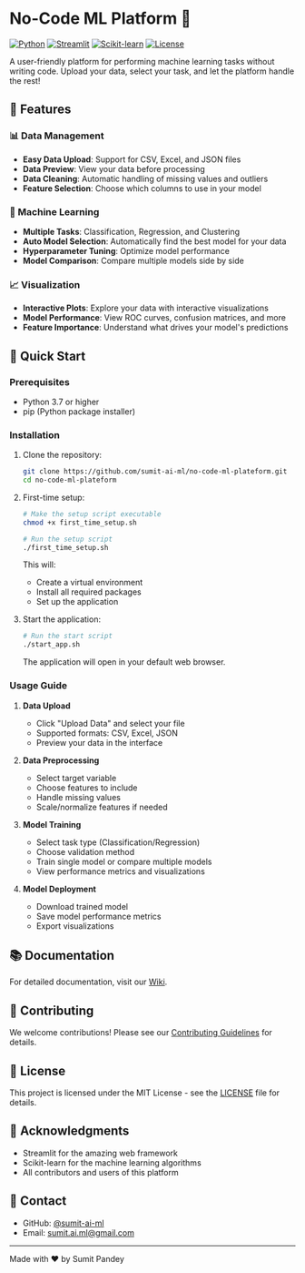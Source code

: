 # No-Code ML Platform 🚀

[![Python](https://img.shields.io/badge/Python-3.11%blue)](https://www.python.org/downloads/)
[![Streamlit](https://img.shields.io/badge/Streamlit-1.23.1-FF4B4B)](https://streamlit.io/)
[![Scikit-learn](https://img.shields.io/badge/Scikit--learn-1.0.2-orange)](https://scikit-learn.org/)
[![License](https://img.shields.io/badge/License-MIT-green)](LICENSE)

A user-friendly platform for performing machine learning tasks without writing code. Upload your data, select your task, and let the platform handle the rest!

## 🌟 Features

### 📊 Data Management
- **Easy Data Upload**: Support for CSV, Excel, and JSON files
- **Data Preview**: View your data before processing
- **Data Cleaning**: Automatic handling of missing values and outliers
- **Feature Selection**: Choose which columns to use in your model

### 🤖 Machine Learning
- **Multiple Tasks**: Classification, Regression, and Clustering
- **Auto Model Selection**: Automatically find the best model for your data
- **Hyperparameter Tuning**: Optimize model performance
- **Model Comparison**: Compare multiple models side by side

### 📈 Visualization
- **Interactive Plots**: Explore your data with interactive visualizations
- **Model Performance**: View ROC curves, confusion matrices, and more
- **Feature Importance**: Understand what drives your model's predictions

## 🚀 Quick Start

### Prerequisites
- Python 3.7 or higher
- pip (Python package installer)

### Installation

1. Clone the repository:
   ```bash
   git clone https://github.com/sumit-ai-ml/no-code-ml-plateform.git
   cd no-code-ml-plateform
   ```

2. First-time setup:
   ```bash
   # Make the setup script executable
   chmod +x first_time_setup.sh
   
   # Run the setup script
   ./first_time_setup.sh
   ```
   This will:
   - Create a virtual environment
   - Install all required packages
   - Set up the application

3. Start the application:
   ```bash
   # Run the start script
   ./start_app.sh
   ```
   The application will open in your default web browser.

### Usage Guide

1. **Data Upload**
   - Click "Upload Data" and select your file
   - Supported formats: CSV, Excel, JSON
   - Preview your data in the interface

2. **Data Preprocessing**
   - Select target variable
   - Choose features to include
   - Handle missing values
   - Scale/normalize features if needed

3. **Model Training**
   - Select task type (Classification/Regression)
   - Choose validation method
   - Train single model or compare multiple models
   - View performance metrics and visualizations

4. **Model Deployment**
   - Download trained model
   - Save model performance metrics
   - Export visualizations

## 📚 Documentation

For detailed documentation, visit our [Wiki](https://github.com/sumit-ai-ml/no-code-ml-plateform/wiki).

## 🤝 Contributing

We welcome contributions! Please see our [Contributing Guidelines](CONTRIBUTING.md) for details.

## 📄 License

This project is licensed under the MIT License - see the [LICENSE](LICENSE) file for details.

## 🙏 Acknowledgments

- Streamlit for the amazing web framework
- Scikit-learn for the machine learning algorithms
- All contributors and users of this platform

## 📧 Contact

- GitHub: [@sumit-ai-ml](https://github.com/sumit-ai-ml)
- Email: sumit.ai.ml@gmail.com

---

Made with ❤️ by Sumit Pandey 
